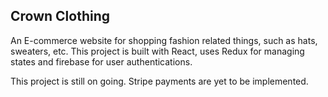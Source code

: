 ## Crown Clothing

An E-commerce website for shopping fashion related things, such as hats, sweaters, etc.
This project is built with React, uses Redux for managing states and firebase for user authentications.

This project is still on going.
Stripe payments are yet to be implemented.

